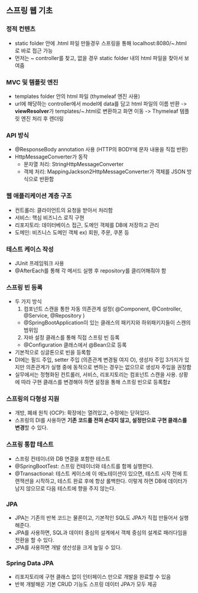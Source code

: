 ## 스프링 웹 기초

### 정적 컨텐츠
- static folder 안에 .html 파일 만들경우 스프링을 통해 localhost:8080/~.html 로 바로 접근 가능
- 먼저는 ~ controller를 찾고, 없을 경우 static folder 내의 html 파일을 찾아서 보여줌

### MVC 및 템플릿 엔진
- templates folder 안의 html 파일 (thymeleaf 엔진 사용)
- url에 해당하는 controller에서 model에 data를 담고 html 파일의 이름 반환 -> **viewResolver**가 templates/~.html로 변환하고 화면 이동 -> Thymeleaf 템플릿 엔진 처리 후 렌더링

### API 방식
- @ResponseBody annotation 사용 (HTTP의 BODY에 문자 내용을 직접 반환)
- HttpMessageConverter가 동작
  - 문자열 처리: StringHttpMessageConverter
  - 객체 처리: MappingJackson2HttpMessageConverter가 객체를 JSON 방식으로 반환함
  
### 웹 애플리케이션 계층 구조
- 컨트롤러: 클라이언트의 요청을 받아서 처리함
- 서비스: 핵심 비즈니스 로직 구현
- 리포지토리: 데이터베이스 접근, 도메인 객체를 DB에 저장하고 관리
- 도메인: 비즈니스 도메인 객체 ex) 회원, 주문, 쿠폰 등

### 테스트 케이스 작성
- JUnit 프레임워크 사용
- @AfterEach를 통해 각 메서드 실행 후 repository를 클리어해줘야 함

### 스프링 빈 등록
- 두 가지 방식
  1) 컴포넌트 스캔을 통한 자동 의존관계 설정( @Component, @Controller, @Service, @Repository )
    - @SpringBootApplication이 있는 클래스의 패키지와 하위패키지들이 스캔의 범위임
  2) 자바 설정 클래스를 통해 직접 스프링 빈 등록
    - @Configuration 클래스에서 @Bean으로 등록
- 기본적으로 싱글톤으로 빈을 등록함
- DI에는 필드 주입, setter 주입 (의존관계 변경될 여지 O), 생성자 주입 3가지가 있지만 의존관계가 실행 중에 동적으로 변하는 경우는 없으므로 생성자 주입을 권장함
- 실무에서는 정형화된 컨트롤러, 서비스, 리포지토리는 컴포넌트 스캔을 사용. 상황에 따라 구현 클래스를 변경해야 하면 설정을 통해 스프링 빈으로 등록함z

### 스프링의 다형성 지원
- 개방, 폐쇄 원칙 (OCP): 확장에는 열려있고, 수정에는 닫혀있다.
- 스프링의 DI를 사용하면 **기존 코드를 전혀 손대지 않고, 설정만으로 구현 클래스를 변경**할 수 있다.

### 스프링 통합 테스트
- 스프링 컨테이너와 DB 연결을 포함한 테스트
- @SpringBootTest: 스프링 컨테이너와 테스트를 함께 실행한다.
- @Transactional: 테스트 케이스에 이 애노테이션이 있으면, 테스트 시작 전에 트랜잭션을 시작하고, 테스트 완료 후에 항상 롤백한다. 이렇게 하면 DB에 데이터가 남지 않으므로 다음 테스트에 향을 주지 않는다.

### JPA
- JPA는 기존의 반복 코드는 물론이고, 기본적인 SQL도 JPA가 직접 만들어서 실행해준다. 
- JPA를 사용하면, SQL과 데이터 중심의 설계에서 객체 중심의 설계로 패러다임을 전환을 할 수 있다. 
- JPA를 사용하면 개발 생산성을 크게 높일 수 있다.

### Spring Data JPA
- 리포지토리에 구현 클래스 없이 인터페이스 만으로 개발을 완료할 수 있음
- 반복 개발해온 기본 CRUD 기능도 스프링 데이터 JPA가 모두 제공 
